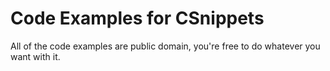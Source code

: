 Code Examples for CSnippets
===========================

All of the code examples are public domain, you're free to do whatever you want with it.
